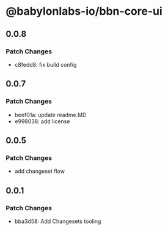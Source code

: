 # @babylonlabs-io/bbn-core-ui

## 0.0.8

### Patch Changes

- c8fedd8: fix build config

## 0.0.7

### Patch Changes

- beef01a: update readme.MD
- e998038: add license

## 0.0.5

### Patch Changes

- add changeset flow

## 0.0.1

### Patch Changes

- bba3d58: Add Changesets tooling
